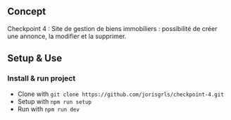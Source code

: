 ## Concept

Checkpoint 4 :
Site de gestion de biens immobiliers : possibilité de créer une annonce, la modifier et la supprimer.

## Setup & Use

### Install & run project

- Clone with `git clone https://github.com/jorisgrls/checkpoint-4.git`
- Setup with `npm run setup`
- Run with `npm run dev`

